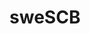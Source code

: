---
title: sweSCB
description: Statistics Sweden (SCB) R tools
github: https://github.com/LCHansson/rSCB
category: ropengov
tutorial: false
---